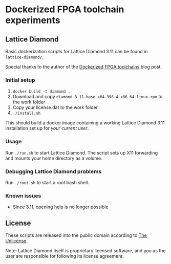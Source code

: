 # Dockerized FPGA toolchain experiments

## Lattice Diamond

Basic dockerization scripts for Lattice Diamond 3.11 can be found in
`lattice-diamond/`.

Special thanks to the author of the [Dockerized FPGA
toolchains](https://section5.ch/index.php/2017/01/20/669/) blog post.

### Initial setup

1. `docker build -t diamond .`
2. Download and copy `diamond_3_11-base_x64-396-4-x86_64-linux.rpm` to the work
   folder
3. Copy your license.dat to the work folder
4. `./install.sh`

This should build a docker image containing a working Lattice Diamond 3.11
installation set up for *your current user*.

### Usage

Run `./run.sh` to start Lattice Diamond. The script sets up X11 forwarding and
mounts your home directory as a volume.

### Debugging Lattice Diamond problems

Run `./root.sh` to start a root bash shell.

### Known issues

* Since 3.11, opening help is no longer possible

## License

These scripts are released into the public domain according to [The
Unlicense](http://unlicense.org).

Note: Lattice Diamond itself is proprietary licensed software, and you as the
user are responsible for following its license agreement.
